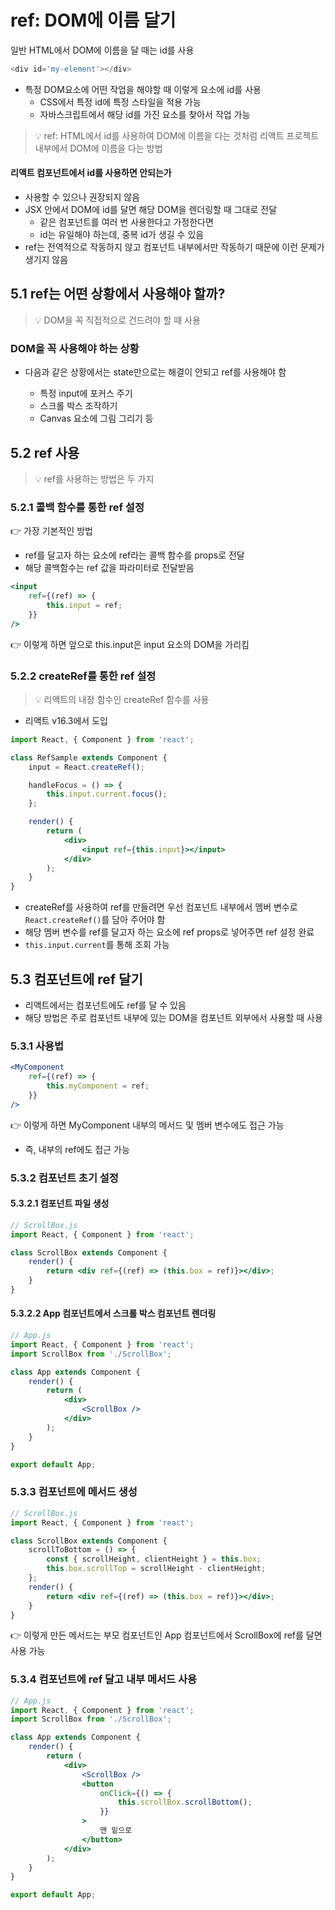 # ref: DOM에 이름 달기

일반 HTML에서 DOM에 이름을 달 때는 id를 사용

```js
<div id='my-element'></div>
```

- 특정 DOM요소에 어떤 작업을 해야할 때 이렇게 요소에 id를 사용
  - CSS에서 특정 id에 특정 스타일을 적용 가능
  - 자바스크립트에서 해당 id를 가진 요소를 찾아서 작업 가능

> 💡 ref: HTML에서 id를 사용하여 DOM에 이름을 다는 것처럼 리액트 프로젝트 내부에서 DOM에 이름을 다는 방법

#### 리액트 컴포넌트에서 id를 사용하면 안되는가

- 사용할 수 있으나 권장되지 않음
- JSX 안에서 DOM에 id를 달면 해당 DOM을 렌더링할 때 그대로 전달
  - 같은 컴포넌트를 여러 번 사용한다고 가정한다면
  - id는 유일해야 하는데, 중복 id가 생길 수 있음
- ref는 전역적으로 작동하지 않고 컴포넌트 내부에서만 작동하기 때문에 이런 문제가 생기지 않음

## 5.1 ref는 어떤 상황에서 사용해야 할까?

> 💡 DOM을 꼭 직접적으로 건드려야 할 때 사용

### DOM을 꼭 사용해야 하는 상황

- 다음과 같은 상황에서는 state만으로는 해결이 안되고 ref를 사용해야 함

  - 특정 input에 포커스 주기
  - 스크롤 박스 조작하기
  - Canvas 요소에 그림 그리기 등

## 5.2 ref 사용

> 💡 ref를 사용하는 방법은 두 가지

### 5.2.1 콜백 함수를 통한 ref 설정

👉 가장 기본적인 방법

- ref를 달고자 하는 요소에 ref라는 콜백 함수를 props로 전달
- 해당 콜백함수는 ref 값을 파라미터로 전달받음

```jsx
<input
	ref={(ref) => {
		this.input = ref;
	}}
/>
```

👉 이렇게 하면 앞으로 this.input은 input 요소의 DOM을 가리킴

### 5.2.2 createRef를 통한 ref 설정

> 💡 리액트의 내장 함수인 createRef 함수를 사용

- 리액트 v16.3에서 도입

```jsx
import React, { Component } from 'react';

class RefSample extends Component {
	input = React.createRef();

	handleFocus = () => {
		this.input.current.focus();
	};

	render() {
		return (
			<div>
				<input ref={this.input}></input>
			</div>
		);
	}
}
```

- createRef를 사용하여 ref를 만들려면 우선 컴포넌트 내부에서 멤버 변수로 `React.createRef()`를 담아 주어야 함
- 해당 멤버 변수를 ref를 달고자 하는 요소에 ref props로 넣어주면 ref 설정 완료
- `this.input.current`를 통해 조회 가능

## 5.3 컴포넌트에 ref 달기

- 리액트에서는 컴포넌트에도 ref를 달 수 있음
- 해당 방법은 주로 컴포넌트 내부에 있는 DOM을 컴포넌트 외부에서 사용할 때 사용

### 5.3.1 사용법

```jsx
<MyComponent
	ref={(ref) => {
		this.myComponent = ref;
	}}
/>
```

👉 이렇게 하면 MyComponent 내부의 메서드 및 멤버 변수에도 접근 가능

- 즉, 내부의 ref에도 접근 가능

### 5.3.2 컴포넌트 초기 설정

#### 5.3.2.1 컴포넌트 파일 생성

```jsx
// ScrollBox.js
import React, { Component } from 'react';

class ScrollBox extends Component {
	render() {
		return <div ref={(ref) => (this.box = ref)}></div>;
	}
}
```

#### 5.3.2.2 App 컴포넌트에서 스크롤 박스 컴포넌트 렌더링

```jsx
// App.js
import React, { Component } from 'react';
import ScrollBox from './ScrollBox';

class App extends Component {
	render() {
		return (
			<div>
				<ScrollBox />
			</div>
		);
	}
}

export default App;
```

### 5.3.3 컴포넌트에 메서드 생성

```jsx
// ScrollBox.js
import React, { Component } from 'react';

class ScrollBox extends Component {
	scrollToBottom = () => {
		const { scrollHeight, clientHeight } = this.box;
		this.box.scrollTop = scrollHeight - clientHeight;
	};
	render() {
		return <div ref={(ref) => (this.box = ref)}></div>;
	}
}
```

👉 이렇게 만든 메서드는 부모 컴포넌트인 App 컴포넌트에서 ScrollBox에 ref를 달면 사용 가능

### 5.3.4 컴포넌트에 ref 달고 내부 메서드 사용

```jsx
// App.js
import React, { Component } from 'react';
import ScrollBox from './ScrollBox';

class App extends Component {
	render() {
		return (
			<div>
				<ScrollBox />
				<button
					onClick={() => {
						this.scrollBox.scrollBottom();
					}}
				>
					맨 밑으로
				</button>
			</div>
		);
	}
}

export default App;
```
